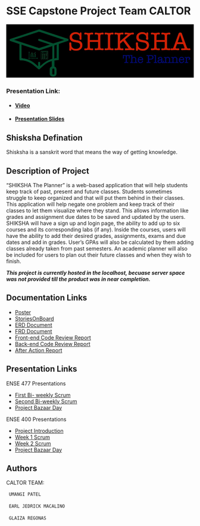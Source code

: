 # SSE Capstone Project Team CALTOR
![](Documentation/SHIKSHA_logo.png)

### Presentation Link:
* #### [Video](https://www.youtube.com/watch?v=iKEQNqUx_-c)
* #### [Presentation Slides](Presentations/Final%20Presentation.pdf)

Shisksha Defination
------
Shisksha is a sanskrit word that means the way of getting knowledge. 

Description of Project
------
“SHIKSHA The Planner” is a web-based application that will help students keep track of past, present and future classes. Students   sometimes struggle to keep organized and that will put them behind in their classes. This application will help negate one problem and keep track of their classes to let them visualize where they stand. This allows information like grades and assignment due dates to be saved and updated by the users. SHIKSHA will have a sign up and login page, the ability to add up to six courses and its corresponding labs (if any). Inside the courses, users will have the ability to add their desired grades, assignments, exams and due dates and add in grades. User’s GPAs will also be calculated by them adding classes already taken from past semesters. An academic planner will also be included for users to plan out their future classes and when they wish to finish. 

___This project is currently hosted in the localhost, becuase server space was not provided till the product was in near completion.___ 

Documentation Links
-----
* [Poster](Documentation/CAPSTONE_POSTER.pdf)
* [StoriesOnBoard](Documentation/USM)
* [ERD Document](Documentation/Diagrams/Logic%20Data%20Model.png)
* [FRD Document](Documentation/Reports/FRD_Document.pdf)
* [Front-end Code Review Report](Documentation/Reports/Front-end%20Code%20Review%20Checklist.pdf)
* [Back-end Code Review Report](Documentation/Reports/Backend%20Code%20Review.pdf)
* [After Action Report](Documentation/Reports/After%20Action%20Report.pdf)

Presentation Links
-----
 ENSE 477 Presentations
* [First Bi- weekly Scrum](Presentations/ENSE%20477%20Scrum/28th%20January%2C%202020%20-%20Bi-weekly%20Scrum.pdf)
* [Second Bi-weekly Scrum](Presentations/ENSE%20477%20Scrum/25th%20Febuary%2C%202020%20-%20Bi-weekly%20Scrum.pdf)
* [Project Bazaar Day](Presentations/ENSE%20477%20Scrum/10th%20March%2C%202020%20-%20Project%20Bazaar%20Day%201.pdf)

 ENSE 400 Presentations
* [Project Introduction](Presentations/ENSE%20400%20Scrum/Project%20Introduction.pdf)
* [Week 1 Scrum](Presentations/ENSE%20400%20Scrum/Week1%20Scrum%20Presentation.pdf)
* [Week 2 Scrum](Presentations/ENSE%20400%20Scrum/Week2%20Scrum.pdf)
* [Project Bazaar Day](Presentations/ENSE%20400%20Scrum/project%20bazaar%20day.pdf)

Authors
-----
CALTOR TEAM:
     
     UMANGI PATEL
     
     EARL JEDRICK MACALINO
 
     GLAIZA REGONAS
